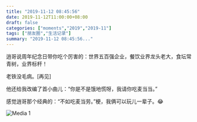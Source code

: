 ```yaml
---
title: "2019-11-12 08:45:56"
date: 2019-11-12T11:00:00+08:00
draft: false
categories: ["moments","2019","2019-11"]
tags: ["朋友圈","生活记录"]
summary: "2019-11-12 08:45:56..."
---
```


逍哥说周年纪念日带你吃个厉害的：世界五百强企业，餐饮业界龙头老大，食坛常青树，业界标杆！

老铁没毛病。[再见]

他还给我改编了首小曲儿：“你是不是饿地慌呀，我请你吃麦当当。”

感觉逍哥那个经典的：“不如吃麦当劳。”梗，我俩可以玩儿一辈子。😂

![Media 1](/Moments/photos/2019-11-12/201911120845560.jpg)

